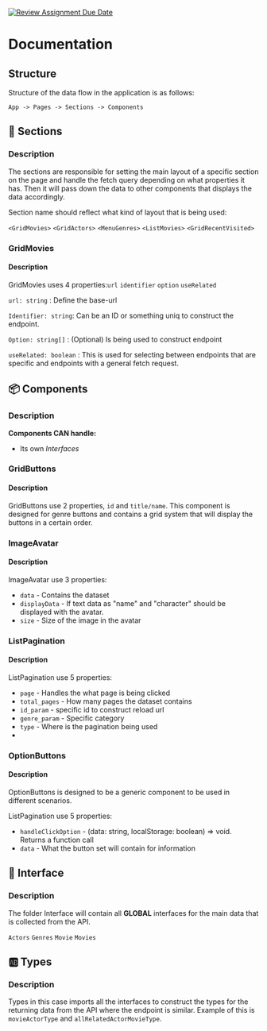 [![Review Assignment Due Date](https://classroom.github.com/assets/deadline-readme-button-24ddc0f5d75046c5622901739e7c5dd533143b0c8e959d652212380cedb1ea36.svg)](https://classroom.github.com/a/3xRw79B0)

# Documentation

## Structure
Structure of the data flow in the application is as follows:

``App -> Pages -> Sections -> Components``

##  📁 Sections
### Description
The sections are responsible for setting the main layout of a specific section on the page and handle the fetch query depending on what properties it has. Then it will pass down the data to other components that displays the data accordingly.

Section name should reflect what kind of layout that is being used:

``<GridMovies>``
``<GridActors>``
``<MenuGenres>``
``<ListMovies>``
``<GridRecentVisited>``

### GridMovies
#### Description
GridMovies uses 4 properties:``url``  ``identifier`` ``option`` ``useRelated``

``url: string`` : Define the base-url 

``Identifier: string``: Can be an ID or something uniq to construct the endpoint.

``Option: string[]`` : (Optional) Is being used to construct endpoint

``useRelated: boolean`` : This is used for selecting between endpoints that are specific and endpoints with a general fetch request.


## 📦 Components
### Description
**Components CAN handle:**
* Its own _Interfaces_

### GridButtons
#### Description
GridButtons use 2 properties, ``id``  and ``title/name``.
This component is designed for genre buttons and contains a grid system that will display the buttons in a certain order.

### ImageAvatar
#### Description
ImageAvatar use 3 properties:
* ``data`` - Contains the dataset
* ``displayData`` - If text data as "name" and "character" should be displayed with the avatar.
* ``size`` - Size of the image in the avatar

### ListPagination
#### Description
ListPagination use 5 properties:
* ``page`` - Handles the what page is being clicked
* ``total_pages`` - How many pages the dataset contains
* ``id_param`` - specific id to construct reload url
* ``genre_param`` - Specific category
* ``type`` - Where is the pagination being used
* 
### OptionButtons
#### Description
OptionButtons is designed to be a generic component to be used in different scenarios.

ListPagination use 5 properties:
* ``handleClickOption`` - (data: string, localStorage: boolean) => void. Returns a function call
* ``data`` - What the button set will contain for information

## 📝 Interface
### Description
The folder Interface will contain all **GLOBAL** interfaces for the main data that is collected from the API.

``Actors``
``Genres``
``Movie``
``Movies``

## 🆎 Types
### Description
Types in this case imports all the interfaces to construct the types for the returning data from the API where the endpoint is similar. Example of this is ``movieActorType`` and ``allRelatedActorMovieType``.
